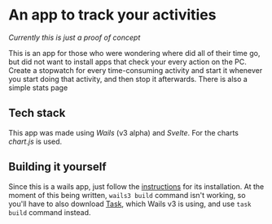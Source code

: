 # An app to track your activities

*Currently this is just a proof of concept*

This is an app for those who were wondering where did all of their time go, but did not want to 
install apps that check your every action on the PC. Create a stopwatch for every 
time-consuming activity and start it whenever you start doing that activity, and then stop it afterwards. There is also a simple stats page

## Tech stack

This app was made using *Wails* (v3 alpha) and *Svelte*. For the charts *chart.js* is used.

## Building it yourself

Since this is a wails app, just follow the [instructions](https://v3alpha.wails.io/getting-started/installation/) for its installation. At the moment of this being written, `wails3 build` command isn't working, so you'll have to also download [Task](https://taskfile.dev/), which Wails v3 is using, and use `task build` command instead.